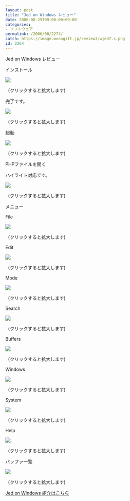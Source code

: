 ```yaml
---
layout: post
title: "Jed on Windows レビュー"
date: 2006-08-25T09:00:00+09:00
categories:
- ソフトウェア
permalink: /2006/08/2273/
catch: https://image.moongift.jp/review3/wjed7.s.png
id: 2264
---
```

Jed on Windows レビュー  
<!--more-->

インストール

  

[![](https://image.moongift.jp/review3/wjed1.s.png)](https://image.moongift.jp/review3/wjed1.png)  
  
（クリックすると拡大します)

  

完了です。

  

[![](https://image.moongift.jp/review3/wjed2.s.png)](https://image.moongift.jp/review3/wjed2.png)  
  
（クリックすると拡大します)

  

起動

  

[![](https://image.moongift.jp/review3/wjed3.s.png)](https://image.moongift.jp/review3/wjed3.png)  
  
（クリックすると拡大します)

  

PHPファイルを開く

  

ハイライト対応です。

  

[![](https://image.moongift.jp/review3/wjed4.s.png)](https://image.moongift.jp/review3/wjed4.png)  
  
（クリックすると拡大します)

  

メニュー

  

File

  

[![](https://image.moongift.jp/review3/wjed5.s.png)](https://image.moongift.jp/review3/wjed5.png)  
  
（クリックすると拡大します)

  

Edit

  

[![](https://image.moongift.jp/review3/wjed6.s.png)](https://image.moongift.jp/review3/wjed6.png)  
  
（クリックすると拡大します)

  

Mode

  

[![](https://image.moongift.jp/review3/wjed7.s.png)](https://image.moongift.jp/review3/wjed7.png)  
  
（クリックすると拡大します)

  

Search

  

[![](https://image.moongift.jp/review3/wjed8.s.png)](https://image.moongift.jp/review3/wjed8.png)  
  
（クリックすると拡大します)

  

Buffers

  

[![](https://image.moongift.jp/review3/wjed9.s.png)](https://image.moongift.jp/review3/wjed9.png)  
  
（クリックすると拡大します)

  

Windows

  

[![](https://image.moongift.jp/review3/wjed10.s.png)](https://image.moongift.jp/review3/wjed10.png)  
  
（クリックすると拡大します)

  

System

  

[![](https://image.moongift.jp/review3/wjed11.s.png)](https://image.moongift.jp/review3/wjed11.png)  
  
（クリックすると拡大します)

  

Help

  

[![](https://image.moongift.jp/review3/wjed12.s.png)](https://image.moongift.jp/review3/wjed12.png)  
  
（クリックすると拡大します)

  

バッファ一覧

  

[![](https://image.moongift.jp/review3/wjed13.s.png)](https://image.moongift.jp/review3/wjed13.png)  
  
（クリックすると拡大します)

  

[Jed on Windows 紹介はこちら](http://oss.moongift.jp/intro/i-2269.html)

